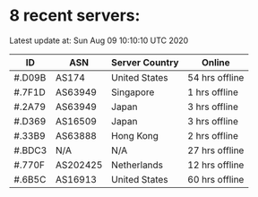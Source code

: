 # 8 recent servers:

Latest update at: Sun Aug 09 10:10:10 UTC 2020

| ID | ASN | Server Country | Online |
| -- | --- | -------------- | ------ |
| #.D09B | AS174 | United States | 54 hrs offline |
| #.7F1D | AS63949 | Singapore | 1 hrs offline |
| #.2A79 | AS63949 | Japan | 3 hrs offline |
| #.D369 | AS16509 | Japan | 3 hrs offline |
| #.33B9 | AS63888 | Hong Kong | 2 hrs offline |
| #.BDC3 | N/A | N/A | 27 hrs offline |
| #.770F | AS202425 | Netherlands | 12 hrs offline |
| #.6B5C | AS16913 | United States | 60 hrs offline |

